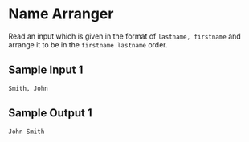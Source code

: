 # Name Arranger
Read an input which is given in the format of `lastname, firstname` and arrange it to be in the `firstname lastname` order.

## Sample Input 1
```
Smith, John
```
## Sample Output 1
```
John Smith
```
